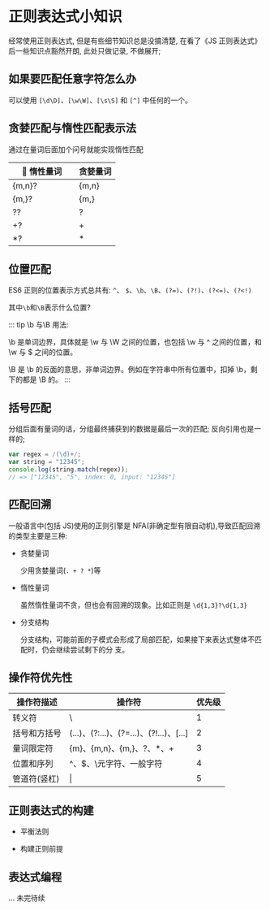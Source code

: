 # 正则表达式小知识

经常使用正则表达式, 但是有些细节知识总是没搞清楚, 在看了《JS 正则表达式》后一些知识点豁然开朗, 此处只做记录, 不做展开;

## 如果要匹配任意字符怎么办

可以使用 `[\d\D]`、`[\w\W]`、`[\s\S]` 和 `[^]` 中任何的一个。

## 贪婪匹配与惰性匹配表示法

通过在量词后面加个问号就能实现惰性匹配

|  惰性量词 　　 | 贪婪量词 |
| -------------- | -------- |
| {m,n}?         | {m,n}    |
| {m,}?          | {m,}     |
| ??             | ?        |
| +?             | +        |
| \*?            | \*       |

## 位置匹配

ES6 正则的位置表示方式总共有: `^`、 `$`、`\b`、`\B`、`(?=)`、`(?!)`、`(?<=)`、`(?<!)`

其中`\b`和`\B`表示什么位置?

::: tip \b 与\B 用法:

\b 是单词边界，具体就是 \w 与 \W 之间的位置，也包括 \w 与 ^ 之间的位置，和 \w 与 \$ 之间的位置。

\B 是 \b 的反面的意思，非单词边界。例如在字符串中所有位置中，扣掉 \b，剩下的都是 \B 的。
:::

## 括号匹配

分组后面有量词的话，分组最终捕获到的数据是最后一次的匹配; 反向引用也是一样的;

```js
var regex = /(\d)+/;
var string = "12345";
console.log(string.match(regex));
// => ["12345", "5", index: 0, input: "12345"]
```

## 匹配回溯

一般语言中(包括 JS)使用的正则引擎是 NFA(非确定型有限自动机),导致匹配回溯的类型主要是三种:

- 贪婪量词

  少用贪婪量词(`. + ? *`)等

- 惰性量词

  虽然惰性量词不贪，但也会有回溯的现象。比如正则是 `\d{1,3}?\d{1,3}`

- 分支结构

  分支结构，可能前面的子模式会形成了局部匹配，如果接下来表达式整体不匹配时，仍会继续尝试剩下的分
  支。

## 操作符优先性

| 操作符描述   | 操作符                                  | 优先级 |
| ------------ | --------------------------------------- | ------ |
| 转义符       | \                                       | 1      |
| 括号和方括号 | (...)、(?:...)、(?=...)、(?!...)、[...] | 2      |
| 量词限定符   | {m}、{m,n}、{m,}、?、\*、+              | 3      |
| 位置和序列   | ^、\$、\元字符、一般字符                | 4      |
| 管道符(竖杠) | \|                                      | 5      |

## 正则表达式的构建

- 平衡法则

- 构建正则前提

## 表达式编程

... 未完待续
